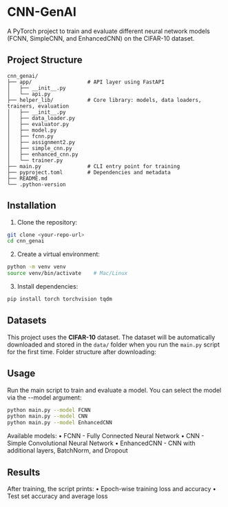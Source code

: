 # CNN-GenAI

A PyTorch project to train and evaluate different neural network models (FCNN, SimpleCNN, and EnhancedCNN) on the CIFAR-10 dataset.


## Project Structure
```
cnn_genai/
├── app/                  # API layer using FastAPI
│   ├── __init__.py
│   └── api.py
├── helper_lib/           # Core library: models, data loaders, trainers, evaluation
│   ├── __init__.py
│   ├── data_loader.py
│   ├── evaluator.py
│   ├── model.py
│   ├── fcnn.py
│   ├── assignment2.py
│   ├── simple_cnn.py
│   ├── enhanced_cnn.py
│   └── trainer.py
├── main.py               # CLI entry point for training
├── pyproject.toml        # Dependencies and metadata
├── README.md
└── .python-version
```



## Installation

1. Clone the repository:

```bash
git clone <your-repo-url>
cd cnn_genai
```


2.	Create a virtual environment:
```bash
python -m venv venv
source venv/bin/activate    # Mac/Linux
```

3.	Install dependencies:
```bash
pip install torch torchvision tqdm
```
## Datasets

This project uses the **CIFAR-10** dataset. 
The dataset will be automatically downloaded and stored in the `data/` folder when you run the `main.py` script for the first time.
Folder structure after downloading:


## Usage

Run the main script to train and evaluate a model. 
You can select the model via the --model argument:
```bash
python main.py --model FCNN
python main.py --model CNN
python main.py --model EnhancedCNN
```

Available models:
	•	FCNN       - Fully Connected Neural Network
	•	CNN        - Simple Convolutional Neural Network
	•	EnhancedCNN - CNN with additional layers, BatchNorm, and Dropout


## Results

After training, the script prints:
	•	Epoch-wise training loss and accuracy
	•	Test set accuracy and average loss


